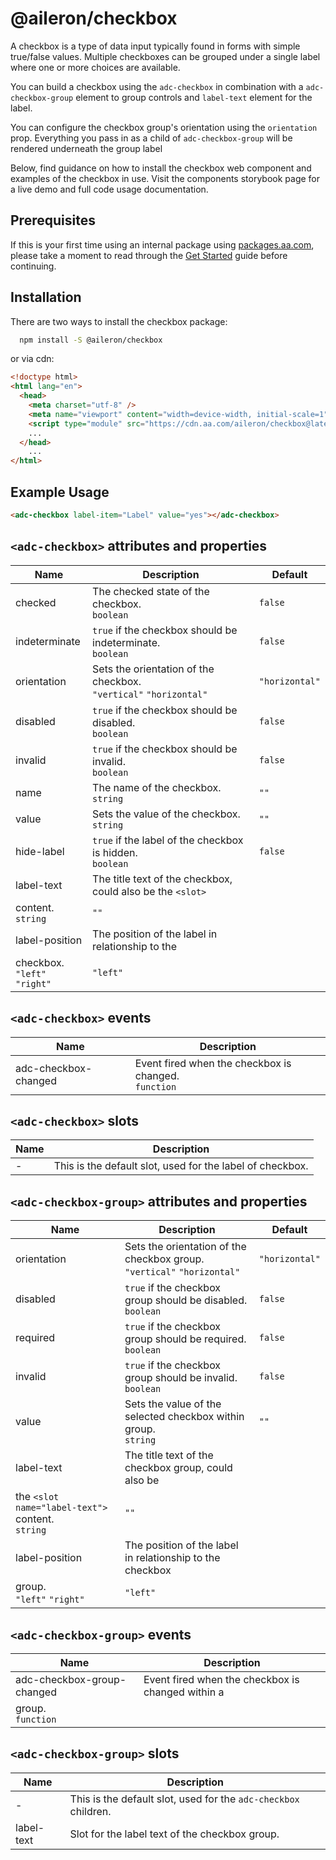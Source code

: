 # @aileron/checkbox

A checkbox is a type of data input typically found in forms with simple
true/false values. Multiple checkboxes can be grouped under a single label
where one or more choices are available.

You can build a checkbox using the `adc-checkbox` in combination with
a `adc-checkbox-group` element to group controls and `label-text` element for
the label.

You can configure the checkbox group's orientation using the `orientation` prop.
Everything you pass in as a child of `adc-checkbox-group` will be rendered
underneath the group label

Below, find guidance on how to install the checkbox web component and examples
of the checkbox in use. Visit the components storybook page for a live demo and
full code usage documentation.

## Prerequisites

If this is your first time using an internal package using [packages.aa.com](https://packages.aa.com),
please take a moment to read through the [Get Started](https://aileron.aa.com/developing/get-started)
guide before continuing.

## Installation

There are two ways to install the checkbox package:

```bash
  npm install -S @aileron/checkbox
```

or via cdn:

```html
<!doctype html>
<html lang="en">
  <head>
    <meta charset="utf-8" />
    <meta name="viewport" content="width=device-width, initial-scale=1" />
    <script type="module" src="https://cdn.aa.com/aileron/checkbox@latest/checkbox.js"></script>
    ...
  </head>
    ...
</html>
```

## Example Usage

```html
<adc-checkbox label-item="Label" value="yes"></adc-checkbox>
```

## `<adc-checkbox>` attributes and properties

|Name|Description|Default|
|----|-----------|-------|
|checked| The checked state of the checkbox.<br />`boolean`|`false`|
|indeterminate|`true` if the checkbox should be indeterminate.<br />`boolean`|`false`|
|orientation| Sets the orientation of the checkbox.<br />`"vertical"` `"horizontal"`|`"horizontal"`|
|disabled|`true` if the checkbox should be disabled.<br />`boolean`|`false`|
|invalid|`true` if the checkbox should be invalid.<br />`boolean`|`false`|
|name| The name of the checkbox.<br />`string`|`""`|
|value| Sets the value of the checkbox.<br />`string`|`""`|
|hide-label|`true` if the label of the checkbox is hidden.<br />`boolean`|`false`|
|label-text|The title text of the checkbox, could also be the `<slot>`
content.<br />`string`|`""`|
|label-position|The position of the label in relationship to the
checkbox.<br />`"left"` `"right"`|`"left"`|

## `<adc-checkbox>` events

|Name|Description|
|----|-----------|
|adc-checkbox-changed|Event fired when the checkbox is changed.<br />`function`|

## `<adc-checkbox>` slots

|Name|Description|
|----|-----------|
| - |This is the default slot, used for the label of checkbox.

## `<adc-checkbox-group>` attributes and properties

|Name|Description|Default|
|----|-----------|-------|
|orientation| Sets the orientation of the checkbox group.<br />`"vertical"` `"horizontal"`|`"horizontal"`|
|disabled|`true` if the checkbox group should be disabled.<br />`boolean`|`false`|
|required|`true` if the checkbox group should be required.<br />`boolean`|`false`|
|invalid|`true` if the checkbox group should be invalid.<br />`boolean`|`false`|
|value| Sets the value of the selected checkbox within group.<br />`string`|`""`|
|label-text|The title text of the checkbox group, could also be
the `<slot name="label-text">` content.<br />`string`|`""`|
|label-position|The position of the label in relationship to the checkbox
group.<br />`"left"` `"right"`|`"left"`|

## `<adc-checkbox-group>` events

|Name|Description|
|----|-----------|
|adc-checkbox-group-changed|Event fired when the checkbox is changed within a
group.<br />`function`|

## `<adc-checkbox-group>` slots

|Name|Description|
|----|-----------|
| - | This is the default slot, used for the `adc-checkbox` children.
| label-text | Slot for the label text of the checkbox group.
